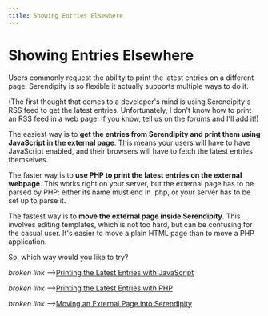 ```yaml
---
title: Showing Entries Elsewhere
---
```


# Showing Entries Elsewhere

Users commonly request the ability to print the latest entries on a different page. Serendipity is so flexible it actually supports multiple ways to do it.

(The first thought that comes to a developer's mind is using Serendipity's RSS feed to get the latest entries. Unfortunately, I don't know how to print an RSS feed in a web page. If you know, [tell us on the forums](http://board.s9y.org/) and I'll add it!)

The easiest way is to **get the entries from Serendipity and print them using JavaScript in the external page**. This means your users will have to have JavaScript enabled, and their browsers will have to fetch the latest entries themselves.

The faster way is to **use PHP to print the latest entries on the external webpage**. This works right on your server, but the external page has to be parsed by PHP: either its name must end in .php, or your server has to be set up to parse it.

The fastest way is to **move the external page inside Serendipity**. This involves editing templates, which is not too hard, but can be confusing for the casual user. It's easier to move a plain HTML page than to move a PHP application.

So, which way would you like to try?

*broken link* -->[Printing the Latest Entries with JavaScript](http://www.s9y.org/205.html)

*broken link* -->[Printing the Latest Entries with PHP](http://www.s9y.org/206.html)

*broken link* -->[Moving an External Page into Serendipity](http://www.s9y.org/207.html)